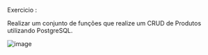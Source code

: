 Exercicio :

Realizar um conjunto de funções que realize um CRUD de Produtos utilizando PostgreSQL.

![image](https://user-images.githubusercontent.com/74025447/131047011-d96c8ffd-3cdd-4bbe-80d2-27cd54b294fe.png)
